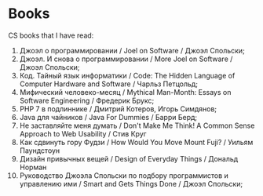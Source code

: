 # Books
CS books that I have read:

1. Джоэл о программировании / Joel on Software / Джоэл Спольски;
2. Джоэл. И снова о программировании / More Joel on Software / Джоэл Спольски;
3. Код. Тайный язык информатики / Code: The Hidden Language of Computer Hardware and Software / Чарльз Петцольд;
4. Мифический человеко-месяц / Mythical Man-Month: Essays on Software Engineering /	Фредерик Брукс;
5. PHP 7 в подлиннике / Дмитрий Котеров, Игорь Симдянов;
6. Java для чайников / Java For Dummies / Барри Берд;
7. Не заставляйте меня думать / Don't Make Me Think! A Common Sense Approach to Web Usability / Стив Круг
8. Как сдвинуть гору Фудзи / How Would You Move Mount Fuji? / Уильям Паундстоун
9. Дизайн привычных вещей / Design of Everyday Things / Дональд Норман
10. Руководство Джоэла Спольски по подбору программистов и управлению ими / Smart and Gets Things Done / Джоэл Спольски;
